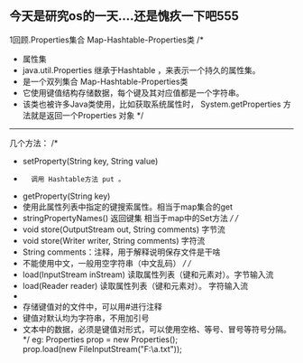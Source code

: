 ﻿今天是研究os的一天....还是愧疚一下吧555
--------------------------------------
1回顾.Properties集合
Map-Hashtable-Properties类
/*
 * 属性集
 * java.util.Properties 继承于Hashtable ，来表示一个持久的属性集。
 * 是一个双列集合		Map-Hashtable-Properties类
 * 它使用键值结构存储数据，每个键及其对应值都是一个字符串。
 * 该类也被许多Java类使用，比如获取系统属性时， System.getProperties 方法就是返回一个Properties 对象
 */
-----------------
几个方法：
/*
 * setProperty(String key, String value) 
 * 	     调用 Hashtable方法 put 。
 * getProperty(String key) 
 * 	使用此属性列表中指定的键搜索属性。相当于map集合的get 
 * stringPropertyNames() 返回键集 相当于map中的Set方法
 */
/*
 * void store(OutputStream out, String comments) 字节流
 * void store(Writer writer, String comments) 字符流
 * 	String comments：注释，用于解释说明保存文件是干啥
 * 	不能使用中文，一般用空字符串（中文乱码）
 */
/*
 * load(InputStream inStream) 读取属性列表（键和元素对）。字节输入流
 * load(Reader reader) 读取属性列表（键和元素对）。  字符输入流
 * 
 * 存储键值对的文件中，可以用#进行注释
 * 键值对默认均为字符串，不用加引号
 * 文本中的数据，必须是键值对形式，可以使用空格、等号、冒号等符号分隔。
 */
eg:
Properties prop = new Properties();		
prop.load(new FileInputStream("F:\\a.txt"));